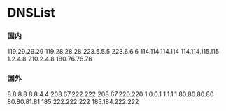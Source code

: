 # DNSList

### 国内
119.29.29.29 
119.28.28.28
223.5.5.5
223.6.6.6
114.114.114.114
114.114.115.115
1.2.4.8
210.2.4.8
180.76.76.76


### 国外

8.8.8.8
8.8.4.4
208.67.222.222
208.67.220.220
1.0.0.1
1.1.1.1
80.80.80.80
80.80.81.81
185.222.222.222
185.184.222.222